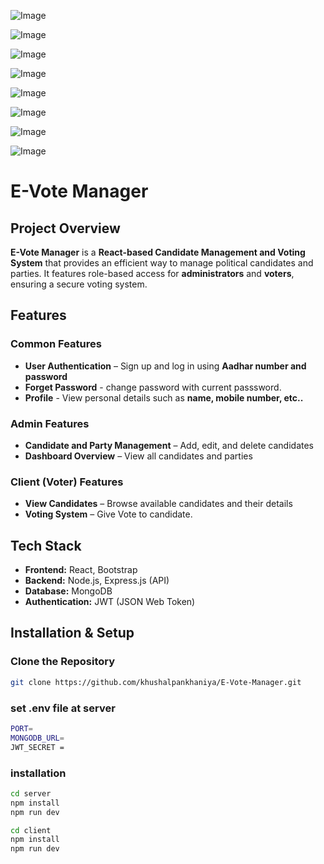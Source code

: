 ![Image](https://github.com/user-attachments/assets/bab3b157-3b35-41aa-8bde-6edd9ff704ac)

![Image](https://github.com/user-attachments/assets/445230a0-486d-495e-9783-7d258115bc91)

![Image](https://github.com/user-attachments/assets/2a02c77a-8800-4a5a-be48-13be5be8e0c5)

![Image](https://github.com/user-attachments/assets/c40fc40c-3f10-4f4d-88aa-327b3e7a17b5)

![Image](https://github.com/user-attachments/assets/08acce06-d001-4f2b-b2b7-f2ef37b22ba5)

![Image](https://github.com/user-attachments/assets/d4fa031e-bc4f-43da-bea1-6a3e4a2f69d5)

![Image](https://github.com/user-attachments/assets/f502c6ee-0477-4457-9ffb-c879a4dfe91e)

![Image](https://github.com/user-attachments/assets/5d1a57a5-840a-4060-b790-156d663034a4)

#  E-Vote Manager  

##  Project Overview  
**E-Vote Manager** is a **React-based Candidate Management and Voting System** that provides an efficient way to manage political candidates and parties.
It features role-based access for **administrators** and **voters**, ensuring a secure voting system.  

## Features  

### Common Features 
-  **User Authentication** – Sign up and log in using **Aadhar number and password**
-  **Forget Password** - change password with current passsword.
-  **Profile** - View personal details such as **name, mobile number, etc..**  

###  Admin Features  
-  **Candidate and Party Management** – Add, edit, and delete candidates  
-  **Dashboard Overview** – View all candidates and parties   

###  Client (Voter) Features  
-  **View Candidates** – Browse available candidates and their details  
-  **Voting System** – Give Vote to candidate.

##  Tech Stack  
- **Frontend:** React, Bootstrap 
- **Backend:** Node.js, Express.js (API)  
- **Database:** MongoDB  
- **Authentication:** JWT (JSON Web Token)  

## Installation & Setup  

###  Clone the Repository  
```bash
git clone https://github.com/khushalpankhaniya/E-Vote-Manager.git
```

###  set .env file at server 
```bash
PORT=
MONGODB_URL=
JWT_SECRET =
```
### installation 
```bash
cd server
npm install
npm run dev
```

```bash
cd client
npm install
npm run dev
```





